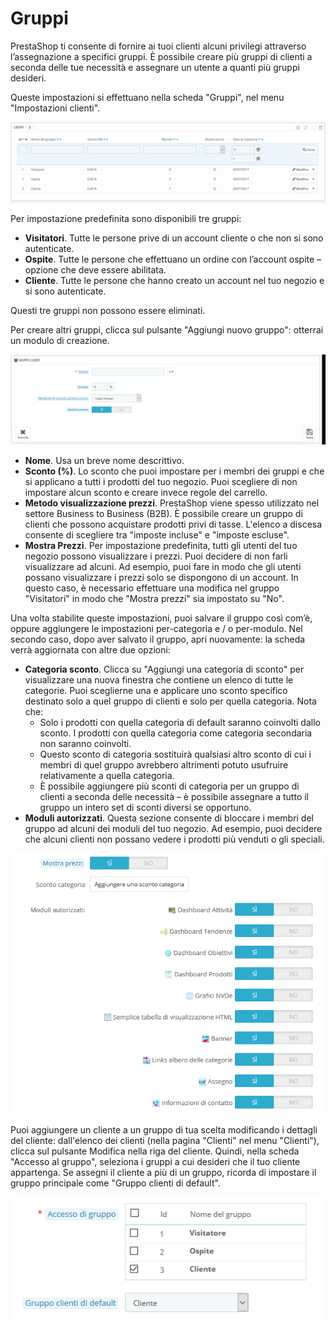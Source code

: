 # Gruppi

PrestaShop ti consente di fornire ai tuoi clienti alcuni privilegi attraverso l’assegnazione a specifici gruppi. È possibile creare più gruppi di clienti a seconda delle tue necessità e assegnare un utente a quanti più gruppi desideri.

Queste impostazioni si effettuano nella scheda "Gruppi", nel menu "Impostazioni clienti".

![](../../../../.gitbook/assets/54267127.png)

Per impostazione predefinita sono disponibili tre gruppi:

* **Visitatori**. Tutte le persone prive di un account cliente o che non si sono autenticate. 
* **Ospite**. Tutte le persone che effettuano un ordine con l’account ospite – opzione che deve essere abilitata. 
* **Cliente**. Tutte le persone che hanno creato un account nel tuo negozio e si sono autenticate.

Questi tre gruppi non possono essere eliminati.

Per creare altri gruppi, clicca sul pulsante "Aggiungi nuovo gruppo": otterrai un modulo di creazione.

![](../../../../.gitbook/assets/54267131.png)

* **Nome**. Usa un breve nome descrittivo.
* **Sconto \(%\)**. Lo sconto che puoi impostare per i membri dei gruppi e che si applicano a tutti i prodotti del tuo negozio. Puoi scegliere di non impostare alcun sconto e creare invece regole del carrello.
* **Metodo visualizzazione prezzi**. PrestaShop viene spesso utilizzato nel settore Business to Business \(B2B\). È possibile creare un gruppo di clienti che possono acquistare prodotti privi di tasse. L'elenco a discesa consente di scegliere tra "imposte incluse" e "imposte escluse".
* **Mostra Prezzi**. Per impostazione predefinita, tutti gli utenti del tuo negozio possono visualizzare i prezzi. Puoi decidere di non farli visualizzare ad alcuni. Ad esempio, puoi fare in modo che gli utenti possano visualizzare i prezzi solo se dispongono di un account. In questo caso, è necessario effettuare una modifica nel gruppo "Visitatori" in modo che "Mostra prezzi" sia impostato su "No".

Una volta stabilite queste impostazioni, puoi salvare il gruppo così com’è, oppure aggiungere le impostazioni per-categoria e / o per-modulo. Nel secondo caso, dopo aver salvato il gruppo, apri nuovamente: la scheda verrà aggiornata con altre due opzioni:

* **Categoria sconto**. Clicca su "Aggiungi una categoria di sconto" per visualizzare una nuova finestra che contiene un elenco di tutte le categorie. Puoi sceglierne una e applicare uno sconto specifico destinato solo a quel gruppo di clienti e solo per quella categoria.  Nota che: 
  * Solo i prodotti con quella categoria di default saranno coinvolti dallo sconto. I prodotti con quella categoria come categoria secondaria non saranno coinvolti.
  * Questo sconto di categoria sostituirà qualsiasi altro sconto di cui i membri di quel gruppo avrebbero altrimenti potuto usufruire relativamente a quella categoria.
  * È possibile aggiungere più sconti di categoria per un gruppo di clienti a seconda delle necessità – è possibile assegnare a tutto il gruppo un intero set di sconti diversi se opportuno.
* **Moduli autorizzati**. Questa sezione consente di bloccare i membri del gruppo ad alcuni dei moduli del tuo negozio. Ad esempio, puoi decidere che alcuni clienti non possano vedere i prodotti più venduti o gli speciali.

![](../../../../.gitbook/assets/54267126.png)

Puoi aggiungere un cliente a un gruppo di tua scelta modificando i dettagli del cliente: dall'elenco dei clienti \(nella pagina "Clienti" nel menu "Clienti"\), clicca sul pulsante Modifica nella riga del cliente. Quindi, nella scheda "Accesso al gruppo", seleziona i gruppi a cui desideri che il tuo cliente appartenga. Se assegni il cliente a più di un gruppo, ricorda di impostare il gruppo principale come "Gruppo clienti di default".

![](../../../../.gitbook/assets/54267128.png)

